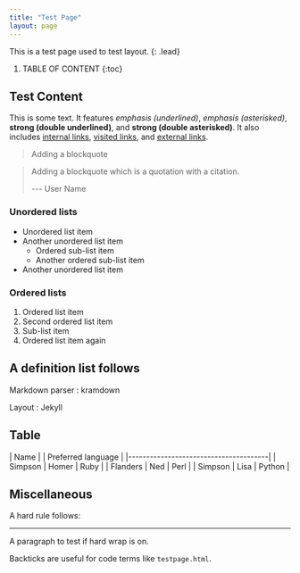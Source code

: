 ```yaml
---
title: "Test Page"
layout: page
---
```


This is a test page used to test layout.
{: .lead}

1. TABLE OF CONTENT
{:toc}

## Test Content

This is some text. It features _emphasis (underlined)_,
*emphasis (asterisked)*, __strong (double underlined)__,
and **strong (double asterisked)**. It also includes
[internal links](404.html), [visited links](testpage.html),
and [external links](https://github.com).

> Adding a blockquote

> Adding a blockquote which is a quotation with a citation.
>
> --- User Name

### Unordered lists

* Unordered list item
* Another unordered list item
  * Ordered sub-list item
  * Another ordered sub-list item
* Another unordered list item

### Ordered lists

1. Ordered list item
2. Second ordered list item
  1. Sub-list item
3. Ordered list item again

## A definition list follows

Markdown parser
: kramdown

Layout
: Jekyll

## Table

| Name     |       | Preferred language |
|---------------------------------------|
| Simpson  | Homer | Ruby               |
| Flanders | Ned   | Perl               |
| Simpson  | Lisa  | Python             |

## Miscellaneous

A hard rule follows:

---

A
paragraph
to test
if hard
wrap is
on.

Backticks are useful for code terms like `testpage.html`.

<!--- It's also worth testing HTML comments. -->
